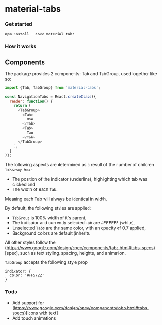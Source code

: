 # material-tabs

### Get started

```
npm install --save material-tabs
```

### How it works

## Components

The package provides 2 components: Tab and TabGroup, used together like so:

``` js
import {Tab, TabGroup} from 'material-tabs';

const NavigationTabs = React.createClass({
  render: function() {
    return (
      <TabGroup>
        <Tab>
          One
        </Tab>
        <Tab>
          Two
        </Tab>
      </TabGroup>
    );
  }
)};
```

The following aspects are determined as a result of the number of children ```TabGroup``` has:

- The position of the indicator (underline), highlighting which tab was clicked and
- The width of each ```Tab```.

Meaning each Tab will always be identical in width.

By default, the following styles are applied:

- ```TabGroup``` is 100% width of it's parent,
- The indicator and currently selected ```Tab``` are #FFFFFF (white),
- Unselected ```Tab```s are the same color, with an opacity of 0.7 applied,
- Background colors are default (inherit).

All other styles follow the (https://www.google.com/design/spec/components/tabs.html#tabs-specs)[spec], such as text styling, spacing, heights, and animation.

```TabGroup``` accepts the following style prop:

```
indicator: {
  color: '#FF5722'
}
```

### Todo
- Add support for (https://www.google.com/design/spec/components/tabs.html#tabs-specs)[icons with text]
- Add touch animations
